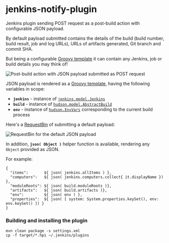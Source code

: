 jenkins-notify-plugin
=====================

Jenkins plugin sending POST request as a post-build action with configurable JSON payload.

By default payload submitted contains the details of the build (build number, build result, job and log URLs), 
URLs of artifacts generated, Git branch and commit SHA.
 
But being a configurable [Groovy template](http://groovy.codehaus.org/Groovy+Templates) it can contain any Jenkins, job or build details you may think of!

![Post-build action with JSON payload submitted as POST request](https://raw.githubusercontent.com/cloudnative/jenkins-notify-plugin/master/screenshots/jenkins-notify-plugin.png "Post-build action with JSON payload submitted as POST request")

JSON payload is rendered as a [Groovy template](http://groovy.codehaus.org/Groovy+Templates), having the following variables in scope:
 
* **`jenkins`** - instance of [`jenkins.model.Jenkins`](http://javadoc.jenkins-ci.org/jenkins/model/Jenkins.html)
* **`build`** - instance of [`hudson.model.AbstractBuild`](http://javadoc.jenkins-ci.org/hudson/model/AbstractBuild.html)
* **`env`** - instance of [`hudson.EnvVars`](http://javadoc.jenkins-ci.org/hudson/EnvVars.html) corresponding to the current build process

Here's a [RequestBin](http://requestb.in/) of submitting a default payload:

![RequestBin for the default JSON payload](https://raw.githubusercontent.com/cloudnative/jenkins-notify-plugin/master/screenshots/request-bin.png "RequestBin for the default JSON payload")

In addition, **`json( Object )`** helper function is available, rendering any `Object` provided as JSON.

For example:

    {
      "items":       ${ json( jenkins.allItems ) },
      "computers":   ${ json( jenkins.computers.collect{ it.displayName }) },
      "moduleRoots": ${ json( build.moduleRoots )},
      "artifacts":   ${ json( build.artifacts )},
      "env":         ${ json( env ) },
      "properties":  ${ json( [ system: System.properties.keySet(), env: env.keySet() ]) }
    }

### Building and installing the plugin

    mvn clean package -s settings.xml
    cp -f target/*.hpi ~/.jenkins/plugins
